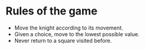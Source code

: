 # Rules of the game

* Move the knight according to its movement.
* Given a choice, move to the lowest possible value.
* Never return to a square visited before.
